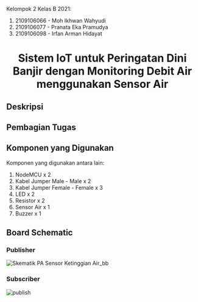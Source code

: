 Kelompok 2 Kelas B 2021:

1. 2109106066 - Moh Ikhwan Wahyudi
2. 2109106077 - Pranata Eka Pramudya
3. 2109106098 - Irfan Arman Hidayat

<center><h1>Sistem IoT untuk Peringatan Dini Banjir dengan Monitoring Debit Air menggunakan Sensor Air</h1></center>

## Deskripsi


## Pembagian Tugas


## Komponen yang Digunakan
Komponen yang digunakan antara lain:
1.	NodeMCU x 2
2.	Kabel Jumper Male - Male x 2
3.	Kabel Jumper Female - Female x 3
4.	LED x 2
5.	Resistor x 2
6.	Sensor Air x 1
7.	Buzzer x 1


## Board Schematic
  ### Publisher
  ![Skematik PA Sensor Ketinggian Air_bb](https://github.com/IkhwanWahyudi/pa-praktikum-iot-unmul-b2/assets/113562288/fb81ebf2-90d4-4d40-8f23-0bc7fb797c00)

  ### Subscriber
  ![publish](https://github.com/IkhwanWahyudi/pa-praktikum-iot-unmul-b2/assets/113562288/22abc44b-a08c-4b27-abaa-10d5429f7e83)
  
